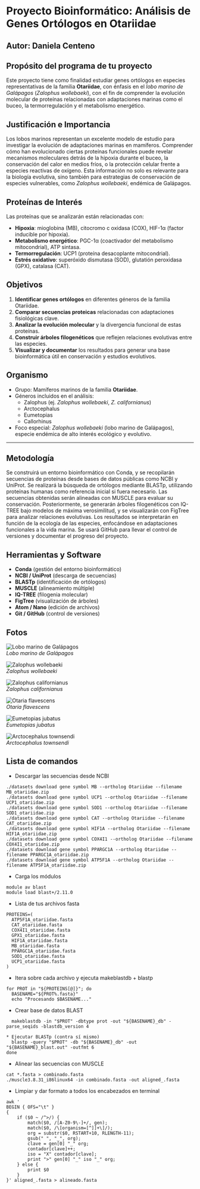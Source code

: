 # Proyecto Bioinformático: Análisis de Genes Ortólogos en Otariidae

## Autor: Daniela Centeno
## Propósito del programa de tu proyecto
Este proyecto tiene como finalidad estudiar genes ortólogos en especies representativas de la familia **Otariidae**, con énfasis en el *lobo marino de Galápagos* (*Zalophus wollebaeki*), con el fin de comprender la evolución molecular de proteínas relacionadas con adaptaciones marinas como el buceo, la termorregulación y el metabolismo energético.
## Justificación e Importancia

Los lobos marinos representan un excelente modelo de estudio para investigar la evolución de adaptaciones marinas en mamíferos. Comprender cómo han evolucionado ciertas proteínas funcionales puede revelar mecanismos moleculares detrás de la hipoxia durante el buceo, la conservación del calor en medios fríos, o la protección celular frente a especies reactivas de oxígeno. Esta información no solo es relevante para la biología evolutiva, sino también para estrategias de conservación de especies vulnerables, como *Zalophus wollebaeki*, endémica de Galápagos.
## Proteínas de Interés

Las proteínas que se analizarán están relacionadas con:

- **Hipoxia**: mioglobina (MB), citocromo c oxidasa (COX), HIF-1α (factor inducible por hipoxia).
- **Metabolismo energético**: PGC-1α (coactivador del metabolismo mitocondrial), ATP sintasa.
- **Termorregulación**: UCP1 (proteína desacoplante mitocondrial).
- **Estrés oxidativo**: superóxido dismutasa (SOD), glutatión peroxidasa (GPX), catalasa (CAT).
## Objetivos

1. **Identificar genes ortólogos** en diferentes géneros de la familia Otariidae.
2. **Comparar secuencias proteicas** relacionadas con adaptaciones fisiológicas clave.
3. **Analizar la evolución molecular** y la divergencia funcional de estas proteínas.
4. **Construir árboles filogenéticos** que reflejen relaciones evolutivas entre las especies.
5. **Visualizar y documentar** los resultados para generar una base bioinformática útil en conservación y estudios evolutivos.
## Organismo

- Grupo: Mamíferos marinos de la familia **Otariidae**.
- Géneros incluidos en el análisis:
  - Zalophus (ej. *Zalophus wollebaeki*, *Z. californianus*)
  - Arctocephalus
  - Eumetopias
  - Callorhinus
- Foco especial: *Zalophus wollebaeki* (lobo marino de Galápagos), especie endémica de alto interés ecológico y evolutivo.
---
## Metodología

Se construirá un entorno bioinformático con Conda, y se recopilarán secuencias de proteínas desde bases de datos públicas como NCBI y UniProt. Se realizará la búsqueda de ortólogos mediante BLASTp, utilizando proteínas humanas como referencia inicial si fuera necesario. Las secuencias obtenidas serán alineadas con MUSCLE para evaluar su conservación. Posteriormente, se generarán árboles filogenéticos con IQ-TREE bajo modelos de máxima verosimilitud, y se visualizarán con FigTree para analizar relaciones evolutivas. Los resultados se interpretarán en función de la ecología de las especies, enfocándose en adaptaciones funcionales a la vida marina. Se usará GitHub para llevar el control de versiones y documentar el progreso del proyecto.

## Herramientas y Software

- **Conda** (gestión del entorno bioinformático)
- **NCBI / UniProt** (descarga de secuencias)
- **BLASTp** (identificación de ortólogos)
- **MUSCLE** (alineamiento múltiple)
- **IQ-TREE** (filogenia molecular)
- **FigTree** (visualización de árboles)
- **Atom / Nano** (edición de archivos)
- **Git / GitHub** (control de versiones)


## Fotos
![Lobo marino de Galápagos](https://datazone.darwinfoundation.org/images/checklist/dscn3722.jpg)  
*Lobo marino de Galápagos*

![Zalophus wollebaeki](https://datazone.darwinfoundation.org/images/checklist/cp_1194.jpg)  
*Zalophus wollebaeki*

![Zalophus californianus](https://www.racerocks.ca/wp-content/uploads/2015/06/rm2010calsl.jpg)  
*Zalophus californianus*

![Otaria flavescens](https://ecoregistros.org/site/images/dataimages/2019/09/01/348207/Leao-marinho--Otaria-flavescens--macho-.jpg)  
*Otaria flavescens*

![Eumetopias jubatus](https://sealion-world.com/wp-content/uploads/Steller-Sea-Lion_624.jpg)  
*Eumetopias jubatus*

![Arctocephalus townsendi](https://zooinstitutes.com/img/animals/24/24234.jpg)  
*Arctocephalus townsendi*


## Lista de comandos

* Descargar las secuencias desde NCBI

```
./datasets download gene symbol MB --ortholog Otariidae --filename MB_otariidae.zip
./datasets download gene symbol UCP1 --ortholog Otariidae --filename UCP1_otariidae.zip
./datasets download gene symbol SOD1 --ortholog Otariidae --filename SOD1_otariidae.zip
./datasets download gene symbol CAT --ortholog Otariidae --filename CAT_otariidae.zip
./datasets download gene symbol HIF1A --ortholog Otariidae --filename HIF1A_otariidae.zip
./datasets download gene symbol COX4I1 --ortholog Otariidae --filename COX4I1_otariidae.zip
./datasets download gene symbol PPARGC1A --ortholog Otariidae --filename PPARGC1A_otariidae.zip
./datasets download gene symbol ATP5F1A --ortholog Otariidae --filename ATP5F1A_otariidae.zip

```
* Carga los módulos

```
module av blast
module load blast+/2.11.0
```
* Lista de tus archivos fasta

```
PROTEINS=(
  ATP5F1A_otariidae.fasta
  CAT_otariidae.fasta
  COX4I1_otariidae.fasta
  GPX1_otariidae.fasta
  HIF1A_otariidae.fasta
  MB_otariidae.fasta
  PPARGC1A_otariidae.fasta
  SOD1_otariidae.fasta
  UCP1_otariidae.fasta
)
```
* Itera sobre cada archivo y ejecuta makeblastdb + blastp
```
for PROT in "${PROTEINS[@]}"; do
  BASENAME="${PROT%.fasta}"
  echo "Procesando $BASENAME..."
```
* Crear base de datos BLAST
```
  makeblastdb -in "$PROT" -dbtype prot -out "${BASENAME}_db" -parse_seqids -blastdb_version 4

* Ejecutar BLASTp (contra sí mismo)
  blastp -query "$PROT" -db "${BASENAME}_db" -out "${BASENAME}_blast.out" -outfmt 6
done

```
* Alinear las secuencias con MUSCLE
```
cat *.fasta > combinado.fasta
./muscle3.8.31_i86linux64 -in combinado.fasta -out aligned_.fasta
```
* Limpiar y dar formato a todos los encabezados en terminal
```
awk '
BEGIN { OFS="\t" }
{
    if ($0 ~ /^>/) {
        match($0, /[A-Z0-9\-]+/, gen);
        match($0, /\[organism=[^]]+\]/);
        org = substr($0, RSTART+10, RLENGTH-11);
        gsub(" ", "_", org);
        clave = gen[0] "_" org;
        contador[clave]++;
        iso = "X" contador[clave];
        print ">" gen[0] "_" iso "_" org;
    } else {
        print $0
    }
}' aligned_.fasta > alineado.fasta

```

